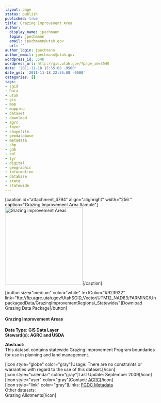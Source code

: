 ```yaml
---
layout: page
status: publish
published: true
title: Grazing Improvement Area
author:
  display_name: jpechmann
  login: jpechmann
  email: jpechmann@utah.gov
  url: ''
author_login: jpechmann
author_email: jpechmann@utah.gov
wordpress_id: 3540
wordpress_url: http://gis.utah.gov/?page_id=3540
date: '2011-11-18 15:55:08 -0500'
date_gmt: '2011-11-18 22:55:08 -0500'
categories: []
tags:
- sgid
- Data
- utah
- gis
- map
- mapping
- dataset
- download
- agrc
- layer
- shapefile
- geodatabase
- metadata
- shp
- gdb
- kml
- lyr
- digital
- geographic
- information
- database
- state
- statewide
---
```

<p>[caption id="attachment_4794" align="alignright" width="256 " caption="Grazing Improvement Area Sample"]<img class="size-full wp-image-4794" title="map" src="http://gis.utah.gov/wp-content/uploads/GrazingRegions.png" alt="Grazing Improvement Areas" width="256" height="256" />[/caption]</p>
<p>[button size="medium" color="white" textColor="#923922" link="ftp://ftp.agrc.utah.gov/UtahSGID_Vector/UTM12_NAD83/FARMING/UnpackagedData/GrazingImprovementRegions/_Statewide/"]Download Grazing Data Package[/button]</p>
<h4><strong>Grazing Improvement Areas</h4>
<p></strong></p>
<p><strong>Data Type: GIS Data Layer</strong><br />
<strong>Steward(s): AGRC and USDA</strong></p>
<p><strong>Abstract:</strong><br />
This dataset contains statewide Grazing Improvement Program boundaries for use in planning and land management.</p>
<p>[icon style="globe" color="gray"]Usage: There are no constraints or warranties with regard to the use of this dataset.[/icon]<br />
[icon style="calendar" color="gray"]Last Update: September 2009[/icon]<br />
[icon style="user" color="gray"]Contact: <a href="mailto:agrc@utah.gov">AGRC</a>[/icon]<br />
[icon style="link" color="gray"]Links: <a href="ftp://ftp.agrc.utah.gov/SGID93_Vector/NAD83/MetadataHTML/SGID93_FARMING_GrazingImprovementRegions.html">FGDC Metadata</a><br />
Other datasets:<br />
Grazing Allotments[/icon] </p>
